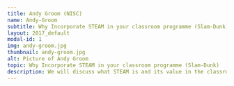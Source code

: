 ```yaml
---
title: Andy Groom (NISC)
name: Andy-Groom
subtitle: Why Incorporate STEAM in your classroom programme (Slam-Dunk)
layout: 2017_default
modal-id: 1
img: andy-groom.jpg
thumbnail: andy-groom.jpg
alt: Picture of Andy Groom
topic: Why Incorporate STEAM in your classroom programme (Slam-Dunk)
description: We will discuss what STEAM is and its value in the classroom. Following this we will have our own STEAM challenge and reflect on skills needed and how integrated it was.
---
```

